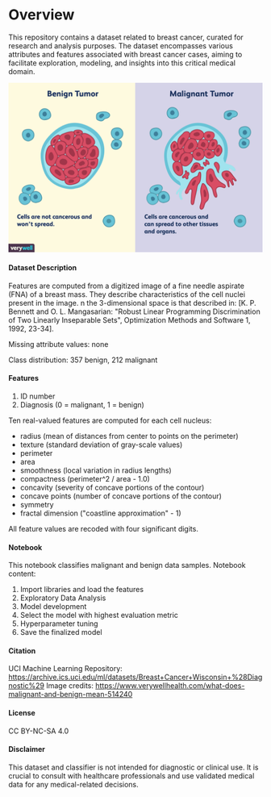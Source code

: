 # Overview
This repository contains a dataset related to breast cancer, curated for research and analysis purposes. The dataset encompasses various attributes and features associated with breast cancer cases, aiming to facilitate exploration, modeling, and insights into this critical medical domain.

![Classify Benign and Malignant cancer](Dataset/Cancer.png)
#### Dataset Description
Features are computed from a digitized image of a fine needle aspirate (FNA) of a breast mass. They describe characteristics of the cell nuclei present in the image.
n the 3-dimensional space is that described in: [K. P. Bennett and O. L. Mangasarian: "Robust Linear Programming Discrimination of Two Linearly Inseparable Sets", Optimization Methods and Software 1, 1992, 23-34].

Missing attribute values: none

Class distribution: 357 benign, 212 malignant

#### Features
1) ID number
2) Diagnosis (0 = malignant, 1 = benign)

Ten real-valued features are computed for each cell nucleus:

- radius (mean of distances from center to points on the perimeter)
- texture (standard deviation of gray-scale values)
- perimeter
- area
- smoothness (local variation in radius lengths)
- compactness (perimeter^2 / area - 1.0)
- concavity (severity of concave portions of the contour)
- concave points (number of concave portions of the contour)
- symmetry
- fractal dimension ("coastline approximation" - 1)


All feature values are recoded with four significant digits.

#### Notebook
This notebook classifies malignant and benign data samples. 
Notebook content:
1. Import libraries and load the features 
2. Exploratory Data Analysis
3. Model development 
4. Select the model with highest evaluation metric
4. Hyperparameter tuning
5. Save the finalized model

#### Citation
UCI Machine Learning Repository: https://archive.ics.uci.edu/ml/datasets/Breast+Cancer+Wisconsin+%28Diagnostic%29
Image credits: https://www.verywellhealth.com/what-does-malignant-and-benign-mean-514240

#### License
CC BY-NC-SA 4.0

#### Disclaimer
This dataset and classifier is not intended for diagnostic or clinical use. It is crucial to consult with healthcare professionals and use validated medical data for any medical-related decisions.

